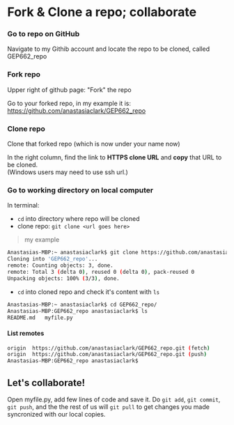 # Fork & Clone a repo; collaborate

### Go to repo on GitHub
Navigate to my Githib account and locate the repo to be cloned, called GEP662_repo

### Fork repo
Upper right of github page:  "Fork" the repo

Go to your forked repo, in my example it is: https://github.com/anastasiaclark/GEP662_repo
 
### Clone repo
Clone that forked repo (which is now under your name now)

In the right column, find the link to **HTTPS clone URL** and **copy** that URL to be cloned.  
(Windows users may need to use ssh url.)  

### Go to working directory on local computer

In terminal: 
* `cd` into directory where repo will be cloned
* clone repo:   `git clone <url goes here>`

>my example
 ```bash
 Anastasias-MBP:~ anastasiaclark$ git clone https://github.com/anastasiaclark/GEP662_repo.git
Cloning into 'GEP662_repo'...
remote: Counting objects: 3, done.
remote: Total 3 (delta 0), reused 0 (delta 0), pack-reused 0
Unpacking objects: 100% (3/3), done.
```
* `cd` into cloned repo and check it's content with `ls`

```bash
Anastasias-MBP:~ anastasiaclark$ cd GEP662_repo/
Anastasias-MBP:GEP662_repo anastasiaclark$ ls
README.md	myfile.py
```

#### List remotes
```bash
origin	https://github.com/anastasiaclark/GEP662_repo.git (fetch)
origin	https://github.com/anastasiaclark/GEP662_repo.git (push)
Anastasias-MBP:GEP662_repo anastasiaclark$
```

## Let's collaborate!
Open myfile.py, add few lines of code and save it. 
Do `git add`, `git commit`, `git push`, and the the rest of us will `git pull` to get changes you made syncronized with our local copies. 
